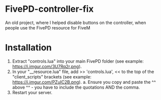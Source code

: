 # FivePD-controller-fix
An old project, where I helped disable buttons on the controller, when people use the FivePD resource for FiveM

# Installation
1. Extract "controls.lua" into your main FivePD folder (see example: https://i.imgur.com/3U7Rq2r.png).
2. In your "__resource.lua" file, add >>   'controls.lua',   << to the top of the "client_scripts" brackets (see example: https://i.imgur.com/PZuIC2B.png).
a. Ensure you copy and paste the   ^^   above   ^^ - you have to include the quotations AND the comma.
3. Restart your server.

